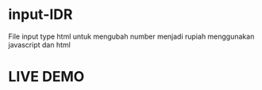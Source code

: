 # input-IDR

File input type html untuk mengubah number menjadi rupiah menggunakan javascript dan html

# LIVE DEMO
